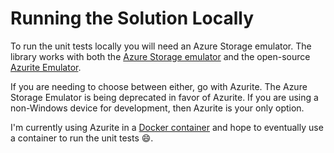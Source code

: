 # Running the Solution Locally

To run the unit tests locally you will need an Azure Storage emulator.  The library works with both the [Azure Storage emulator](https://docs.microsoft.com/en-us/azure/storage/common/storage-use-azurite?WT.mc_id=AZ-MVP-4024623) and the open-source [Azurite Emulator](https://docs.microsoft.com/en-us/azure/storage/common/storage-use-azurite?WT.mc_id=AZ-MVP-4024623).

If you are needing to choose between either, go with Azurite.  The Azure Storage Emulator is being deprecated in favor of Azurite.  If you are using a non-Windows device for development, then Azurite is your only option.

I'm currently using Azurite in a [Docker container](https://docs.microsoft.com/en-us/azure/storage/common/storage-use-azurite?toc=%2Fazure%2Fstorage%2Fblobs%2Ftoc.json&WT.mc_id=AZ-MVP-4024623#install-and-run-the-azurite-docker-image) and hope to eventually use a container to run the unit tests :smile:.
